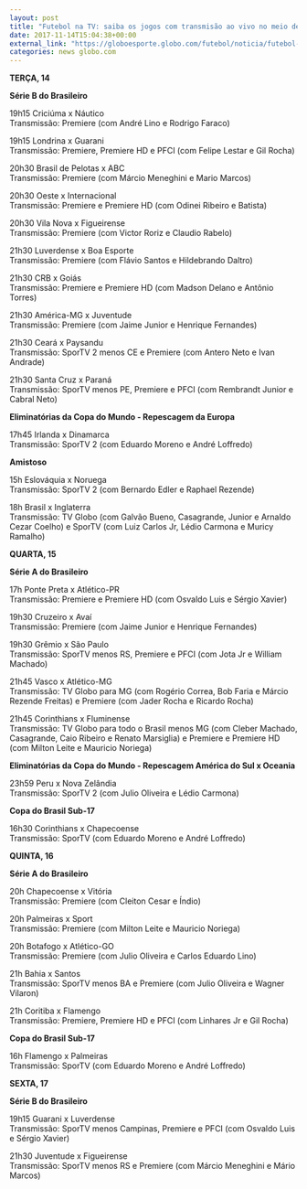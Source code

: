 ```yaml
---
layout: post
title: "Futebol na TV: saiba os jogos com transmisão ao vivo no meio de semana"
date: 2017-11-14T15:04:38+00:00
external_link: "https://globoesporte.globo.com/futebol/noticia/futebol-na-tv-saiba-os-jogos-com-transmissao-ao-vivo-no-meio-de-semana.ghtml"
categories: news globo.com
---
```

 
 
 

 
 
 
 

**TERÇA, 14**

 
 
 

**Série B do Brasileiro**

 
 
 

19h15 Criciúma x Náutico  
Transmissão: Premiere (com André Lino e Rodrigo Faraco)

 
 
 

19h15 Londrina x Guarani  
Transmissão: Premiere, Premiere HD e PFCI (com Felipe Lestar e Gil Rocha)

 
 
 

20h30 Brasil de Pelotas x ABC  
Transmissão: Premiere (com Márcio Meneghini e Mario Marcos)

 
 
 

20h30 Oeste x Internacional  
Transmissão: Premiere e Premiere HD (com Odinei Ribeiro e Batista)

 
 
 

20h30 Vila Nova x Figueirense  
Transmissão: Premiere (com Victor Roriz e Claudio Rabelo)

 
 
 

21h30 Luverdense x Boa Esporte  
Transmissão: Premiere (com Flávio Santos e Hildebrando Daltro)

 
 
 

21h30 CRB x Goiás  
Transmissão: Premiere e Premiere HD (com Madson Delano e Antônio Torres)

 
 
 

21h30 América-MG x Juventude  
Transmissão: Premiere (com Jaime Junior e Henrique Fernandes)

 
 
 

21h30 Ceará x Paysandu  
Transmissão: SporTV 2 menos CE e Premiere (com Antero Neto e Ivan Andrade)

 
 
 

21h30 Santa Cruz x Paraná  
Transmissão: SporTV menos PE, Premiere e PFCI (com Rembrandt Junior e Cabral Neto)

 
 
 

**Eliminatórias da Copa do Mundo - Repescagem da Europa**

 
 
 

17h45 Irlanda x Dinamarca  
Transmissão: SporTV 2 (com Eduardo Moreno e André Loffredo)

 
 
 

**Amistoso**

 
 
 

15h Eslováquia x Noruega  
Transmissão: SporTV 2 (com Bernardo Edler e Raphael Rezende)

 
 
 

18h Brasil x Inglaterra  
Transmissão: TV Globo (com Galvão Bueno, Casagrande, Junior e Arnaldo Cezar Coelho) e SporTV (com Luiz Carlos Jr, Lédio Carmona e Muricy Ramalho)

 
 
 

**QUARTA, 15**

 
 
 

**Série A do Brasileiro**

 
 
 

17h Ponte Preta x Atlético-PR  
Transmissão: Premiere e Premiere HD (com Osvaldo Luis e Sérgio Xavier)

 
 
 

19h30 Cruzeiro x Avaí  
Transmissão: Premiere (com Jaime Junior e Henrique Fernandes)

 
 
 

19h30 Grêmio x São Paulo  
Transmissão: SporTV menos RS, Premiere e PFCI (com Jota Jr e William Machado)

 
 
 

21h45 Vasco x Atlético-MG  
Transmissão: TV Globo para MG (com Rogério Correa, Bob Faria e Márcio Rezende Freitas) e Premiere (com Jader Rocha e Ricardo Rocha)

 
 
 

21h45 Corinthians x Fluminense  
Transmissão: TV Globo para todo o Brasil menos MG (com Cleber Machado, Casagrande, Caio Ribeiro e Renato Marsiglia) e Premiere e Premiere HD (com Milton Leite e Mauricio Noriega)

 
 
 

 
 
 

**Eliminatórias da Copa do Mundo - Repescagem América do Sul x Oceania**

 
 
 

23h59 Peru x Nova Zelândia  
Transmissão: SporTV 2 (com Julio Oliveira e Lédio Carmona)

 
 
 

**Copa do Brasil Sub-17**

 
 
 

16h30 Corinthians x Chapecoense  
Transmissão: SporTV (com Eduardo Moreno e André Loffredo)

 
 
 

**QUINTA, 16**

 
 
 

**Série A do Brasileiro**

 
 
 

20h Chapecoense x Vitória  
Transmissão: Premiere (com Cleiton Cesar e Índio)

 
 
 

20h Palmeiras x Sport  
Transmissão: Premiere (com Milton Leite e Mauricio Noriega)

 
 
 

20h Botafogo x Atlético-GO  
Transmissão: Premiere (com Julio Oliveira e Carlos Eduardo Lino)

 
 
 

21h Bahia x Santos  
Transmissão: SporTV menos BA e Premiere (com Julio Oliveira e Wagner Vilaron)

 
 
 

21h Coritiba x Flamengo  
Transmissão: Premiere, Premiere HD e PFCI (com Linhares Jr e Gil Rocha)

 
 
 

**Copa do Brasil Sub-17**

 
 
 

16h Flamengo x Palmeiras  
Transmissão: SporTV (com Eduardo Moreno e André Loffredo)

 
 
 

**SEXTA, 17**

 
 
 

**Série B do Brasileiro**

 
 
 

19h15 Guarani x Luverdense  
Transmissão: SporTV menos Campinas, Premiere e PFCI (com Osvaldo Luis e Sérgio Xavier)

 
 
 
 

21h30 Juventude x Figueirense  
Transmissão: SporTV menos RS e Premiere (com Márcio Meneghini e Mário Marcos)

 
 
 
